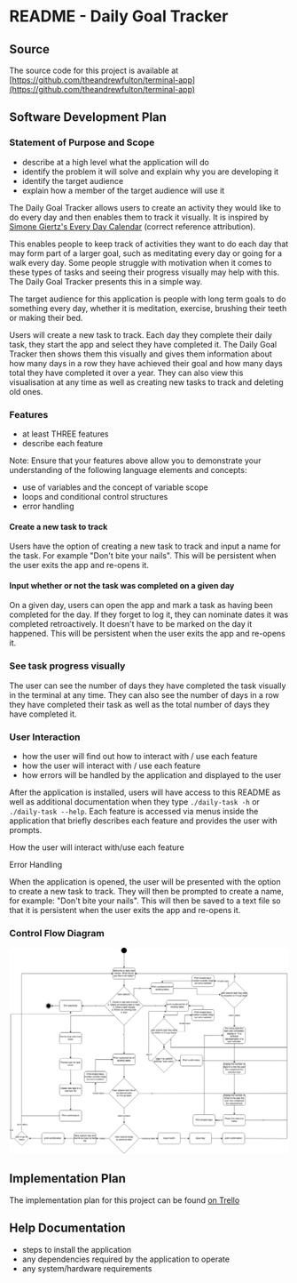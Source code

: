 # README - Daily Goal Tracker

## Source

The source code for this project is available at [https://github.com/theandrewfulton/terminal-app](https://github.com/theandrewfulton/terminal-app)

## Software Development Plan

### Statement of Purpose and Scope

- describe at a high level what the application will do
- identify the problem it will solve and explain why you are developing it
- identify the target audience
- explain how a member of the target audience will use it

The Daily Goal Tracker allows users to create an activity they would like to do every day and then enables them to track it visually. It is inspired by [Simone Giertz's Every Day Calendar](https://www.youtube.com/watch?v=-lpvy-xkSNA) (correct reference attribution).

This enables people to keep track of activities they want to do each day that may form part of a larger goal, such as meditating every day or going for a walk every day. Some people struggle with motivation when it comes to these types of tasks and seeing their progress visually may help with this. The Daily Goal Tracker presents this in a simple way.

The target audience for this application is people with long term goals to do something every day, whether it is meditation, exercise, brushing their teeth or making their bed.

Users will create a new task to track. Each day they complete their daily task, they start the app and select they have completed it. The Daily Goal Tracker then shows them this visually and gives them information about how many days in a row they have achieved their goal and how many days total they have completed it over a year. They can also view this visualisation at any time as well as creating new tasks to track and deleting old ones.

### Features

- at least THREE features
- describe each feature

Note: Ensure that your features above allow you to demonstrate your understanding of the following language elements and concepts:
- use of variables and the concept of variable scope
- loops and conditional control structures
- error handling

#### Create a new task to track

Users have the option of creating a new task to track and input a name for the task. For example "Don't bite your nails". This will be persistent when the user exits the app and re-opens it.

#### Input whether or not the task was completed on a given day

On a given day, users can open the app and mark a task as having been completed for the day. If they forget to log it, they can nominate dates it was completed retroactively. It doesn't have to be marked on the day it happened. This will be persistent when the user exits the app and re-opens it.

### See task progress visually

The user can see the number of days they have completed the task visually in the terminal at any time. They can also see the number of days in a row they have completed their task as well as the total number of days they have completed it.

### User Interaction

- how the user will find out how to interact with / use each feature
- how the user will interact with / use each feature
- how errors will be handled by the application and displayed to the user

After the application is installed, users will have access to this README as well as additional documentation when they type ```./daily-task -h``` or ```./daily-task --help```. Each feature is accessed via menus inside the application that briefly describes each feature and provides the user with prompts.

How the user will interact with/use each feature


Error Handling


When the application is opened, the user will be presented with the option to create a new task to track. They will then be prompted to create a name, for example: "Don't bite your nails". This will then be saved to a text file so that it is persistent when the user exits the app and re-opens it.



### Control Flow Diagram

![terminal-app-control-flow](docs/terminal-app-control-flow.jpg)

## Implementation Plan

The implementation plan for this project can be found [on Trello](https://trello.com/b/HWYFRejK/terminal-app)

## Help Documentation

- steps to install the application
- any dependencies required by the application to operate
- any system/hardware requirements